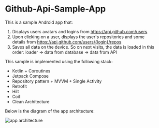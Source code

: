 # Github-Api-Sample-App
This is a sample Android app that:
1. Displays users avatars and logins from https://api.github.com/users
2. Upon clicking on a user, displays the user's repositories and some details from https://api.github.com/users/{login}/repos
3. Saves all data on the device. So on next visits, the data is loaded in this order: loader &rarr; data from database &rarr; data from API

This sample is implemented using the following stack:
* Kotlin + Coroutines
* Jetpack Compose
* Repository pattern + MVVM + Single Activity
* Retrofit
* Hilt
* Coil
* Clean Architecture

Below is the diagram of the app architecture:

![app architecture](https://user-images.githubusercontent.com/47268306/209476221-8e6c0ddb-7faf-4ce3-81ca-6d919be621f1.svg)

